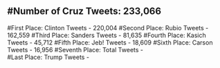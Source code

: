 #Number of Cruz Tweets: 233,066
---
#First Place: Clinton Tweets - 220,004
#Second Place: Rubio Tweets - 162,559
#Third Place: Sanders Tweets - 81,635
#Fourth Place: Kasich Tweets - 45,712
#Fifth Place: Jeb! Tweets - 18,609
#Sixth Place: Carson Tweets - 16,956
#Seventh Place: Total Tweets -  
#Last Place: Trump Tweets - 
